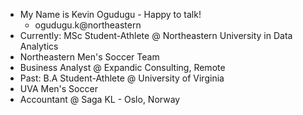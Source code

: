 - My Name is Kevin Ogudugu - Happy to talk!
   - ogudugu.k@northeastern
- Currently: MSc Student-Athlete @ Northeastern University in Data Analytics
- Northeastern Men's Soccer Team
- Business Analyst @ Expandic Consulting, Remote
- Past: B.A Student-Athlete @ University of Virginia
- UVA Men's Soccer
- Accountant @ Saga KL - Oslo, Norway

<!---
kevogud/kevogud is a ✨ special ✨ repository because its `README.md` (this file) appears on your GitHub profile.
You can click the Preview link to take a look at your changes.
--->
